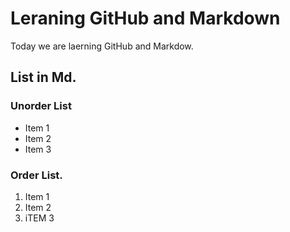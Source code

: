 # Leraning GitHub and Markdown

Today we are laerning GitHub and Markdow. 

## List in Md.

### Unorder List
- Item 1
- Item 2
- Item 3

### Order List.
1. Item 1
2. Item 2
3. iTEM 3
   
